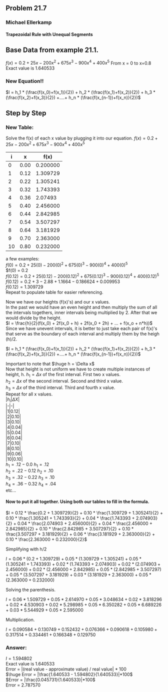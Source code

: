 ## Problem 21.7
### Michael Ellerkamp
#### Trapezoidal Rule with Unequal Segments

## Base Data from example 21.1.
$f(x)=0.2+25x-200x^{2}+675x^{3}-900x^{4}+400x^{5}$
From x = 0 to x=0.8
Exact value is 1.640533

### New Equation!!
$I = h_1 * (\frac{f(x_0)+f(x_1)}{2}) + h_2 * (\frac{f(x_1)+f(x_2)}{2}) + h_3 * (\frac{f(x_2)+f(x_3)}{2}) +....+ h_n * (\frac{f(x_{n-1})+f(x_n)}{2})$

## Step by Step

### New Table:
Solve the f(x) of each x value by plugging it into our equation.
$f(x)=0.2+25x-200x^{2}+675x^{3}-900x^{4}+400x^{5}$

|i|x|f(x)|
|-|-|-|
|0|0.00|0.200000|
|1|0.12|1.309729|
|2|0.22|1.305241|
|3|0.32|1.743393|
|4|0.36|2.07493|
|5|0.40|2.456000|
|6|0.44|2.842985|
|7|0.54|3.507297|
|8|0.64|3.181929|
|9|0.70|2.363000| 
|10|0.80|0.232000|

a few examples:  
$f(0) = 0.2 + 25(0) - 200(0)^2 + 675(0)^3 - 900(0)^4 + 400(0)^5$  
$f(0) = 0.2  
$f(0.12) = 0.2 + 25(0.12) - 200(0.12)^2 + 675(0.12)^3 - 900(0.12)^4 + 400(0.12)^5$  
$f(0.12) = 0.2 + 3 - 2.88 + 1.1664 - 0.186624 + 0.009953$  
$f(0.12) = 1.309729$  
Repeat to populate table for easier referencing.  

Now we have our heights (f(x)'s) and our x values.  
In the past we would have an even height and then multiply the sum of all the intervals togethers, inner intervals being multiplied by 2. After that we would divide by the height.  
$I = \frac{h}{2}(f(x_0) + 2f(x_0 + h) + 2f(x_0 + 2h) + ... + f(x_o + n*h))$  
Since we have unevent intervals, it is better to just take each pair of f(x)'s that serve as the boundary of each interval and multiply them by the heigh (h)/2.  

$I = h_1 * (\frac{f(x_0)+f(x_1)}{2}) + h_2 * (\frac{f(x_1)+f(x_2)}{2}) + h_3 * (\frac{f(x_2)+f(x_3)}{2}) +....+ h_n * (\frac{f(x_{n-1})+f(x_n)}{2})$  

Important to note that $\huge h = \Delta x$  
Now that height is not uniform we have to create multiple instances of height, h.
$h_1 = \Delta x$ of the first interval. First two x values.  
$h_2 = \Delta x$ of the second interval. Second and third x value.  
$h_3 = \Delta x$ of the third interval. Third and fourth x value.  
Repeat for all x values.  
|$h_i$|$\Delta X$|  
|-|-|  
|1|0.12|  
|2|0.10|  
|3|0.10|  
|4|0.04|  
|5|0.04|  
|6|0.04|  
|7|0.10|  
|8|0.10|  
|9|0.06|  
|10|0.10|  
$h_1 = .12 - 0.0$ $h_1 = .12$    
$h_2 = .22 - 0.12$ $h_2 = .10$  
$h_3 = .32 - 0.22$ $h_3 = .10$  
$h_4 = .36 - 0.32$ $h_4 = .04$  
etc...  

#### Now to put it all together. Using both our tables to fill in the formula.  

$I = 0.12 * \frac{0.2 + 1.309729}{2} + 0.10 * \frac{1.309729 + 1.305241}{2} + 0.10 * \frac{1.305241 + 1.743393}{2} + 0.04 * \frac{1.743393 + 2.074903}{2} + 0.04 * \frac{2.074903 + 2.456000}{2} + 0.04 * \frac{2.456000 + 2.842985}{2} + 0.10 * \frac{2.842985 + 3.507297}{2} + 0.10 * \frac{3.507297 + 3.181929}{2} + 0.06 * \frac{3.181929 + 2.363000}{2} + 0.10 * \frac{2.363000 + 0.232000}{2}$  

Simplifying with h/2

$I = 0.06 * (0.2 + 1.309729) + 0.05 * (1.309729 + 1.305241) + 0.05 * (1.305241 + 1.743393) + 0.02 * (1.743393 + 2.074903) + 0.02 * (2.074903 + 2.456000) + 0.02 * (2.456000 + 2.842985) + 0.05 * (2.842985 + 3.507297) + 0.05 * (3.507297 + 3.181929) + 0.03 * (3.181929 + 2.363000) + 0.05 * (2.363000 + 0.232000)$  

Solving the parenthesis.  

$I = 0.06 * 1.509729 + 0.05 * 2.614970 + 0.05 * 3.048634 + 0.02 * 3.818296 + 0.02 * 4.530903 + 0.02 * 5.298985 + 0.05 * 6.350282 + 0.05 * 6.689226 + 0.03 * 5.544929 + 0.05 * 2.595000$  

Multiplication.  

$I = 0.090584 + 0.130749 + 0.152432 + 0.076366 + 0.090618 + 0.105980 + 0.317514 + 0.334461 + 0.166348 + 0.129750$  

### Answer:  
$I = 1.594802$  
Exact value is 1.640533  
Error = |(real value - approximate value) / real value| * 100  
$\huge Error = |\frac{1.640533 - 1.594802}{1.640533}|*100$  
$Error = |\frac{0.045731}{1.640533}|*100$  
Error = 2.787570  